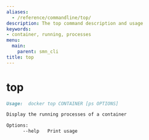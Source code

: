 ```yaml
---
aliases:
  - /reference/commandline/top/
description: The top command description and usage
keywords:
- container, running, processes
menu:
  main:
    parent: smn_cli
title: top
---
```


# top

```markdown
Usage:  docker top CONTAINER [ps OPTIONS]

Display the running processes of a container

Options:
      --help   Print usage
```
